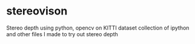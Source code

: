 # stereovison
Stereo depth using python, opencv on KITTI dataset
collection of ipython and other files I made to try out stereo depth
